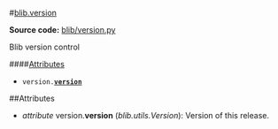 #[blib](__init__.md)[\.version](version.md)

**Source code:** [blib/version\.py](../../blib/version.py)

Blib version control  

####[Attributes](#attributes-1)
* <code>version\.[**version**](#attribute-version-version)</code>

##Attributes
* <a id="attribute-version-version"></a>*attribute* version\.**version** \(*blib\.utils\.Version*\): Version of this release\.

